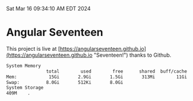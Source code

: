 Sat Mar 16 09:34:10 AM EDT 2024

# Angular Seventeen


This project is live at [https://angularseventeen.github.io](https://angularseventeen.github.io "Seventeen!") thanks to Github.

```bash
System Memory
               total        used        free      shared  buff/cache   available
Mem:            15Gi       2.9Gi       1.5Gi       313Mi        11Gi        12Gi
Swap:          8.0Gi       512Ki       8.0Gi
System Storage
409M	.

